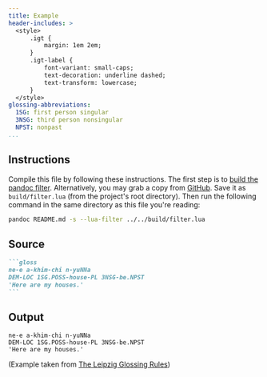 ```yaml
---
title: Example
header-includes: >
  <style>
      .igt {
          margin: 1em 2em;
      }
      .igt-label {
          font-variant: small-caps;
          text-decoration: underline dashed;
          text-transform: lowercase;
      }
  </style>
glossing-abbreviations:
  1SG: first person singular
  3NSG: third person nonsingular
  NPST: nonpast
...
```


## Instructions

Compile this file by following these instructions.
The first step is to [build the pandoc filter](../../CONTRIBUTING.md).
Alternatively, you may grab a copy from [GitHub](https://github.com/palasimi/lua-igt/releases).
Save it as `build/filter.lua` (from the project's root directory).
Then run the following command in the same directory as this file you're reading:

```bash
pandoc README.md -s --lua-filter ../../build/filter.lua
```

## Source

~~~markdown
```gloss
ne-e a-khim-chi n-yuNNa
DEM-LOC 1SG.POSS-house-PL 3NSG-be.NPST
'Here are my houses.'
```
~~~

## Output

```gloss
ne-e a-khim-chi n-yuNNa
DEM-LOC 1SG.POSS-house-PL 3NSG-be.NPST
'Here are my houses.'
```

(Example taken from [The Leipzig Glossing Rules](https://www.eva.mpg.de/lingua/resources/glossing-rules.php))
